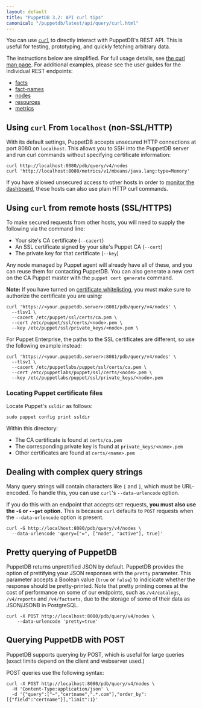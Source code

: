 ```yaml
---
layout: default
title: "PuppetDB 3.2: API curl tips"
canonical: "/puppetdb/latest/api/query/curl.html"
---
```


[Facts]: ./v4/facts.html
[Nodes]: ./v4/nodes.html
[fact-names]: ./v4/fact-names.html
[Resources]: ./v4/resources.html
[Metrics]: ./v4/metrics.html
[curl]: http://curl.haxx.se/docs/manpage.html
[dashboard]: ../../maintain_and_tune.html#monitor-the-performance-dashboard
[whitelist]: ../../configure.html#certificate-whitelist


You can use [`curl`][curl] to directly interact with PuppetDB's REST API. This is useful for testing, prototyping, and quickly fetching arbitrary data.

The instructions below are simplified. For full usage details, see [the curl man page][curl]. For additional examples, please see the user guides for the individual REST endpoints:

* [facts][]
* [fact-names][]
* [nodes][]
* [resources][]
* [metrics][]

## Using `curl` From `localhost` (non-SSL/HTTP)

With its default settings, PuppetDB accepts unsecured HTTP connections at port 8080 on `localhost`. This allows you to SSH into the PuppetDB server and run curl commands without specifying certificate information:

    curl http://localhost:8080/pdb/query/v4/nodes
    curl 'http://localhost:8080/metrics/v1/mbeans/java.lang:type=Memory'

If you have allowed unsecured access to other hosts in order to [monitor the dashboard][dashboard], these hosts can also use plain HTTP curl commands.

## Using `curl` from remote hosts (SSL/HTTPS)

To make secured requests from other hosts, you will need to supply the following via the command line:

* Your site's CA certificate (`--cacert`)
* An SSL certificate signed by your site's Puppet CA (`--cert`)
* The private key for that certificate (`--key`)

Any node managed by Puppet agent will already have all of these, and you can reuse them for contacting PuppetDB. You can also generate a new cert on the CA Puppet master with the `puppet cert generate` command.

**Note:** If you have turned on [certificate whitelisting][whitelist], you must make sure to authorize the certificate you are using:

    curl 'https://<your.puppetdb.server>:8081/pdb/query/v4/nodes' \
      --tlsv1 \
      --cacert /etc/puppet/ssl/certs/ca.pem \
      --cert /etc/puppet/ssl/certs/<node>.pem \
      --key /etc/puppet/ssl/private_keys/<node>.pem \

For Puppet Enterprise, the paths to the SSL certificates are different, so use the following example instead:

    curl 'https://<your.puppetdb.server>:8081/pdb/query/v4/nodes' \
      --tlsv1 \
      --cacert /etc/puppetlabs/puppet/ssl/certs/ca.pem \
      --cert /etc/puppetlabs/puppet/ssl/certs/<node>.pem \
      --key /etc/puppetlabs/puppet/ssl/private_keys/<node>.pem

### Locating Puppet certificate files

Locate Puppet's `ssldir` as follows:

    sudo puppet config print ssldir

Within this directory:

* The CA certificate is found at `certs/ca.pem`
* The corresponding private key is found at `private_keys/<name>.pem`
* Other certificates are found at `certs/<name>.pem`

## Dealing with complex query strings

Many query strings will contain characters like `[` and `]`, which must be URL-encoded. To handle this, you can use `curl`'s `--data-urlencode` option.

If you do this with an endpoint that accepts `GET` requests, **you must also use the `-G` or `--get` option.** This is because `curl` defaults to `POST` requests when the `--data-urlencode` option is present.

    curl -G http://localhost:8080/pdb/query/v4/nodes \
      --data-urlencode 'query=["=", ["node", "active"], true]'

## Pretty querying of PuppetDB

PuppetDB returns unprettified JSON by default. PuppetDB provides the option of
prettifying your JSON responses with the `pretty` parameter. This parameter
accepts a Boolean value (`true` or `false`) to indicicate whether the response
should be pretty-printed. Note that pretty printing comes at the cost of
performance on some of our endpoints, such as `/v4/catalogs`, `/v4/reports` and
`/v4/factsets`, due to the storage of some of their data as JSON/JSONB in PostgreSQL.

    curl -X POST http://localhost:8080/pdb/query/v4/nodes \
        --data-urlencode 'pretty=true'

## Querying PuppetDB with POST

PuppetDB supports querying by POST, which is useful for large
queries (exact limits depend on the client and webserver used.)

POST queries use the following syntax:

    curl -X POST http://localhost:8080/pdb/query/v4/nodes \
      -H 'Content-Type:application/json' \
      -d '{"query":["~","certname",".*.com"],"order_by":[{"field":"certname"}],"limit":1}'

